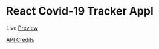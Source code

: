 # React Covid-19 Tracker Appl

Live [Preview](https://covid19-tracker-mr62.web.app/)

[API Credits](https://covid19.mathdro.id/api/)
